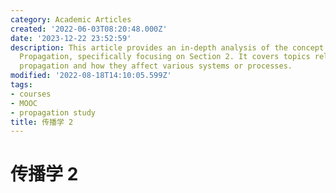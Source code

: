 ```yaml
---
category: Academic Articles
created: '2022-06-03T08:20:48.000Z'
date: '2023-12-22 23:52:59'
description: This article provides an in-depth analysis of the concept of Passive
  Propagation, specifically focusing on Section 2. It covers topics related to passive
  propagation and how they affect various systems or processes.
modified: '2022-08-18T14:10:05.599Z'
tags:
- courses
- MOOC
- propagation study
title: 传播学 2
---
```


# 传播学 2

